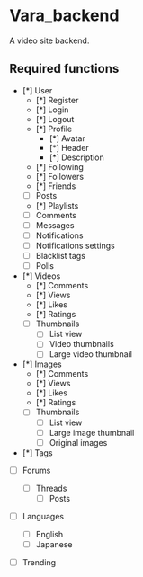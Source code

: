 # Vara_backend
 A video site backend.

## Required functions

- [*] User
  - [*] Register
  - [*] Login
  - [*] Logout
  - [*] Profile
    - [*] Avatar
    - [*] Header
    - [*] Description
  - [*] Following
  - [*] Followers
  - [*] Friends
  - [ ] Posts
  - [*] Playlists
  - [ ] Comments
  - [ ] Messages
  - [ ] Notifications
  - [ ] Notifications settings
  - [ ] Blacklist tags
  - [ ] Polls
- [*] Videos
  - [*] Comments
  - [*] Views
  - [*] Likes
  - [*] Ratings
  - [ ] Thumbnails
    - [ ] List view
    - [ ] Video thumbnails
    - [ ] Large video thumbnail
- [*] Images
  - [*] Comments
  - [*] Views
  - [*] Likes
  - [*] Ratings
  - [ ] Thumbnails
    - [ ] List view
    - [ ] Large image thumbnail
    - [ ] Original images
- [*] Tags
- [ ] Forums
  - [ ] Threads
    - [ ] Posts
- [ ] Languages
  - [ ] English
  - [ ] Japanese
- [ ] Trending

